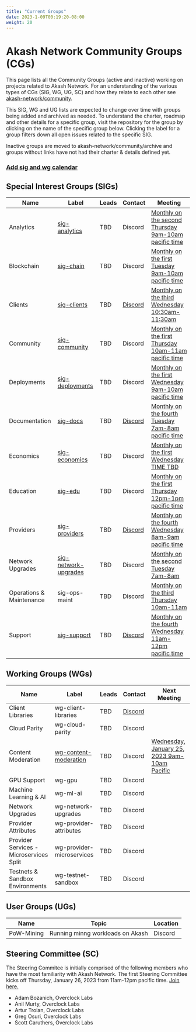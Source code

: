 ```yaml
---
title: "Current Groups"
date: 2023-1-09T00:19:20-08:00
weight: 20
---
```


# Akash Network Community Groups (CGs)

This page lists all the Community Groups (active and inactive) working on projects related to Akash Network. For an understanding of the various types of CGs (SIG, WG, UG, SC) and how they relate to each other see [akash-network/community](https://github.com/akash-network/community). 

This SIG, WG and UG lists are expected to change over time with groups being added and archived as needed. To understand the charter, roadmap and other details for a specific group, visit the repository for the group by clicking on the name of the specific group below. Clicking the label for a group filters down all open issues related to the specific SIG.

Inactive groups are moved to akash-network/community/archive and groups without links have not had their charter & details defined yet.

### [Add sig and wg calendar](https://calendar.google.com/calendar/u/0?cid=Y18yNWU1ZTM3NDhlNGM0YWI3YTU1ZjQxZmJjNWViZWJjYzBhMDNiNDBmYjAyODc4NWYxNDE1OWJmYWViZWExMmUyQGdyb3VwLmNhbGVuZGFyLmdvb2dsZS5jb20)


## Special Interest Groups (SIGs)


| Name | Label | Leads | Contact | Meeting |
| ---- | ----- | ----- | ------- | -------- |
| Analytics | [sig-analytics](https://github.com/akash-network/community/tree/main/sig-analytics) | TBD | Discord | [Monthly on the second Thursday 9am-10am pacific time](https://meet.google.com/bdn-nsbh-bea?authuser=0) |
| Blockchain | [sig-chain](https://github.com/akash-network/community/tree/main/sig-chain) | TBD | Discord | [Monthly on the first Tuesday 9am-10am pacific time](https://meet.google.com/oxd-hgzz-nwa?authuser=0) |
| Clients | [sig-clients](https://github.com/akash-network/community/tree/main/sig-clients) | TBD | [Discord](https://discord.com/channels/747885925232672829/1062751273545375774/1065035088267575367) | [Monthly on the third Wednesday 10:30am-11:30am](https://meet.google.com/vpf-fqts-mux?authuser=0) |
| Community | [sig-community](https://github.com/akash-network/community/tree/main/sig-community) | TBD | Discord | [Monthly on the first Thursday 10am-11am pacific time](https://meet.google.com/sqt-uzhf-nba?authuser=0) |
| Deployments | [sig-deployments](https://github.com/akash-network/community/tree/main/sig-deployments) | TBD | Discord | [Monthly on the first Wednesday 9am-10am pacific time](https://meet.google.com/eqm-hhuu-mro?authuser=0) |
| Documentation | [sig-docs](https://github.com/akash-network/community/tree/main/sig-documentation) | TBD | [Discord](https://discord.com/channels/747885925232672829/1062752266991456278/1065672265863286795) | [Monthly on the fourth Tuesday 7am-8am pacific time](https://meet.google.com/ifw-mcsu-stt?authuser=0)|
| Economics | [sig-economics](https://github.com/akash-network/community/tree/main/sig-economics) | TBD | Discord | [Monthly on the first Wednesday TIME TBD](https://meet.google.com/npx-pnjx-dmq?authuser=0) |
| Education | [sig-edu](https://github.com/akash-network/community/tree/main/sig-education) | TBD | Discord | [Monthly on the first Thursday 12pm-1pm pacific time](https://meet.google.com/kfa-hgkb-qrz?authuser=0) |
| Providers | [sig-providers](https://github.com/akash-network/community/tree/main/sig-providers) | TBD | [Discord](https://discord.com/channels/747885925232672829/1062750618713862275/1063150051590947010) | [Monthly on the fourth Wednesday 8am-9am pacific time](https://meet.google.com/zme-cjbw-xou?authuser=0) |
| Network Upgrades | [sig-network-upgrades](https://github.com/akash-network/community/tree/main/sig-network-upgrades) | TBD | Discord |[Monthly on the second Tuesday 7am-8am](https://meet.google.com/qtg-vnsd-kzd?authuser=0) |
| Operations & Maintenance | sig-ops-maint | TBD | Discord |[Monthly on the third Thursday 10am-11am](https://meet.google.com/pcd-ijep-wqq?authuser=0) |
| Support | [sig-support](https://github.com/akash-network/community/tree/main/sig-support) | TBD | [Discord](https://discord.com/channels/747885925232672829/1062751101964779581/1065683574629617774) | [Monthly on the fourth Wednesday 11am-12pm pacific time](https://meet.google.com/qhe-aayf-yds?authuser=0) |


## Working Groups (WGs)

| Name | Label | Leads | Contact | Next Meeting |
| ---- | ----- | ----- | ------- | -------- |
| Client Libraries | wg-client-libraries | TBD | [Discord](https://discord.com/channels/747885925232672829/1054846400275431464/1054846858658336798) | |
| Cloud Parity | wg-cloud-parity | TBD | Discord | |
| Content Moderation | [wg-content-moderation](https://github.com/akash-network/community/tree/main/wg-content-moderation) | TBD | Discord | [Wednesday, January 25, 2023 9am-10am Pacific](https://meet.google.com/pbk-nyyo-ysp?authuser=0) |
| GPU Support | wg-gpu | TBD | Discord | |
| Machine Learning & AI | wg-ml-ai | TBD | Discord | |
| Network Upgrades | wg-network-upgrades | TBD | Discord | |
| Provider Attributes | wg-provider-attributes | TBD | Discord | |
| Provider Services - Microservices Split | wg-provider-microservices | TBD | Discord | |
| Testnets & Sandbox Environments | wg-testnet-sandbox | TBD | Discord | |


## User Groups (UGs)
| Name | Topic | Location | 
| ---- | ----- | ----- |
| PoW-Mining | Running minng workloads on Akash | Discord |

## Steering Committee (SC)

The Steering Commitee is initially comprised of the following members who have the most familiarity with Akash Network. The first Steering Committee kicks off Thursday, January 26, 2023 from 11am-12pm pacific time. [Join here.](https://meet.google.com/iet-tdcf-ivh?authuser=0)

- Adam Bozanich, Overclock Labs
- Anil Murty, Overclock Labs
- Artur Troian, Overclock Labs
- Greg Osuri, Overclock Labs
- Scott Caruthers, Overclock Labs
